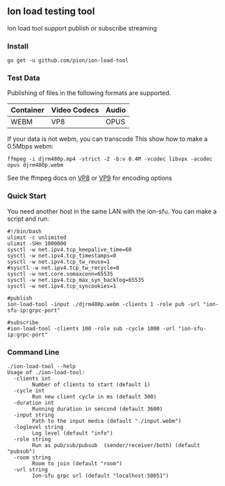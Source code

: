 ## Ion load testing tool
Ion load tool support publish or subscribe streaming

### Install
```
go get -u github.com/pion/ion-load-tool
```

### Test Data
Publishing of files in the following formats are supported.

|Container|Video Codecs|Audio|
|---|---|---|
WEBM|VP8|OPUS

If your data is not webm, you can transcode
This show how to make a 0.5Mbps webm:
```
ffmpeg -i djrm480p.mp4 -strict -2 -b:v 0.4M -vcodec libvpx -acodec opus djrm480p.webm
```

See the ffmpeg docs on [VP8](https://trac.ffmpeg.org/wiki/Encode/VP8) or [VP9](https://trac.ffmpeg.org/wiki/Encode/VP9) for encoding options

### Quick Start
You need another host in the same LAN with the ion-sfu.
You can make a script and run:

```
#!/bin/bash
ulimit -c unlimited
ulimit -SHn 1000000
sysctl -w net.ipv4.tcp_keepalive_time=60
sysctl -w net.ipv4.tcp_timestamps=0
sysctl -w net.ipv4.tcp_tw_reuse=1
#sysctl -w net.ipv4.tcp_tw_recycle=0
sysctl -w net.core.somaxconn=65535
sysctl -w net.ipv4.tcp_max_syn_backlog=65535
sysctl -w net.ipv4.tcp_syncookies=1

#publish
ion-load-tool -input ./djrm480p.webm -clients 1 -role pub -url "ion-sfu-ip:grpc-port"

#subscribe
#ion-load-tool -clients 100 -role sub -cycle 1000 -url "ion-sfu-ip:grpc-port"
```

### Command Line

```
./ion-load-tool --help 
Usage of ./ion-load-tool:
  -clients int
    	Number of clients to start (default 1)
  -cycle int
    	Run new client cycle in ms (default 300)
  -duration int
    	Running duration in sencond (default 3600)
  -input string
    	Path to the input media (default "./input.webm")
  -loglevel string
    	Log level (default "info")
  -role string
    	Run as pub/sub/pubsub  (sender/receiver/both) (default "pubsub")
  -room string
    	Room to join (default "room")
  -url string
    	Ion-sfu grpc url (default "localhost:50051")
```

